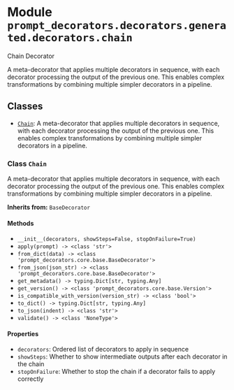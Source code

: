 # Module `prompt_decorators.decorators.generated.decorators.chain`

Chain Decorator

A meta-decorator that applies multiple decorators in sequence, with each decorator processing the output of the previous one. This enables complex transformations by combining multiple simpler decorators in a pipeline.

## Classes

- [`Chain`](#class-chain): A meta-decorator that applies multiple decorators in sequence, with each decorator processing the output of the previous one. This enables complex transformations by combining multiple simpler decorators in a pipeline.

### Class `Chain`

A meta-decorator that applies multiple decorators in sequence, with each decorator processing the output of the previous one. This enables complex transformations by combining multiple simpler decorators in a pipeline.

**Inherits from:** `BaseDecorator`

#### Methods

- `__init__(decorators, showSteps=False, stopOnFailure=True)`
- `apply(prompt) -> <class 'str'>`
- `from_dict(data) -> <class 'prompt_decorators.core.base.BaseDecorator'>`
- `from_json(json_str) -> <class 'prompt_decorators.core.base.BaseDecorator'>`
- `get_metadata() -> typing.Dict[str, typing.Any]`
- `get_version() -> <class 'prompt_decorators.core.base.Version'>`
- `is_compatible_with_version(version_str) -> <class 'bool'>`
- `to_dict() -> typing.Dict[str, typing.Any]`
- `to_json(indent) -> <class 'str'>`
- `validate() -> <class 'NoneType'>`
#### Properties

- `decorators`: Ordered list of decorators to apply in sequence
- `showSteps`: Whether to show intermediate outputs after each decorator in the chain
- `stopOnFailure`: Whether to stop the chain if a decorator fails to apply correctly


